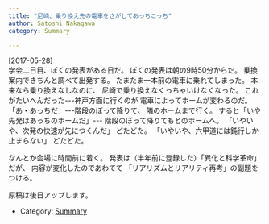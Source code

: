 ```yaml
---
title: "尼崎、乗り換え先の電車をさがしてあっちこっち"
author: Satoshi Nakagawa
category: Summary

---
```


[2017-05-28]  
 学会二日目、ぼくの発表がある日だ。
ぼくの発表は朝の9時50分からだ。
乗換案内できちんと調べて出発する。
たまたま一本前の電車に乗れてしまった。
本来なら乗り換えなしなのに、
尼崎で乗り換えなくっちゃいけなくなった。
これがたいへんだった---神戸方面に行くのが
電車によってホームが変わるのだ。
「あ・あっちだ」---階段のぼって降りて、
隣のホームまで行く。
すると「いや先発はあっちのホームだ」---
階段のぼって降りてもとのホームへ。
「いやいや、次発の快速が先につくんだ」
どたどた。
「いやいや、六甲道には鈍行しか止まらない」
どたどた。

<!--more-->

 なんとか会場に時間前に着く。
発表は（半年前に登録した）「異化と科学革命」だが、
内容が変化したのであわてて
「リアリズムとリアリティ再考」の副題をつける。

 原稿は後日アップします。

- Category: [Summary](/categories.html#Summary)

